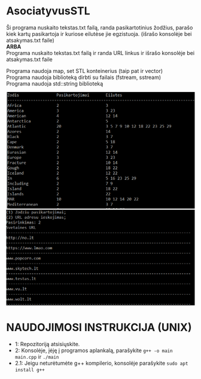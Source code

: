 # AsociatyvusSTL
Ši programa nuskaito tekstas.txt failą, randa pasikartotinius žodžius, parašo kiek kartų pasikartoja ir kuriose eilutėse jie egzistuoja. (išrašo konsolėje bei atsakymas.txt faile)  
**ARBA**  
Programa nuskaito tekstas.txt failą ir randa URL linkus ir išrašo konsolėje bei atsakymas.txt faile  

Programa naudoja map, set STL konteinerius (taip pat ir vector)  
Programa naudoja biblioteką dirbti su failais (fstream, sstream)  
Programa naudoja std::string biblioteką

![](pirmas.png)
![](antras.png)

# NAUDOJIMOSI INSTRUKCIJA (UNIX) 
- 1: Repozitoriją atsisiųskite.
- 2: Konsolėje, įėję į programos aplankalą, parašykite `g++ -o main main.cpp` ir `./main`
- 2.1: Jeigu neturėtumėte g++ kompilerio, konsolėje parašykite `sudo apt install g++`
